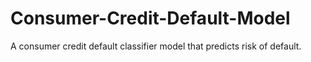 # Consumer-Credit-Default-Model
A consumer credit default classifier model that predicts risk of default.
